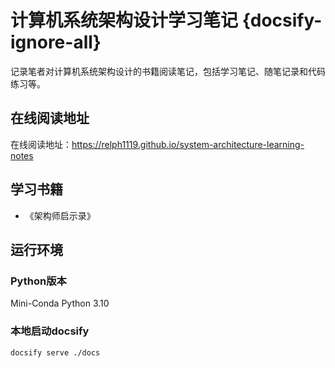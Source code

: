 # 计算机系统架构设计学习笔记 {docsify-ignore-all}

记录笔者对计算机系统架构设计的书籍阅读笔记，包括学习笔记、随笔记录和代码练习等。

## 在线阅读地址
在线阅读地址：https://relph1119.github.io/system-architecture-learning-notes

## 学习书籍
- 《架构师启示录》

## 运行环境

### Python版本

Mini-Conda Python 3.10

### 本地启动docsify

```shell
docsify serve ./docs
```
